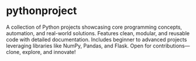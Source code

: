 # pythonproject
A collection of Python projects showcasing core programming concepts, automation, and real-world solutions. Features clean, modular, and reusable code with detailed documentation. Includes beginner to advanced projects leveraging libraries like NumPy, Pandas, and Flask. Open for contributions—clone, explore, and innovate!
